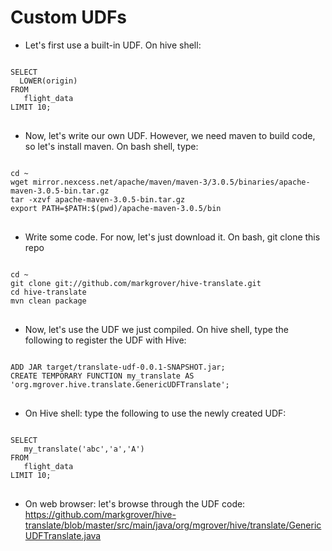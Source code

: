 Custom UDFs
===========
* Let's first use a built-in UDF. On hive shell:

<pre>
<code>
SELECT
  LOWER(origin)
FROM
   flight_data
LIMIT 10;
</code>
</pre>

* Now, let's write our own UDF. However, we need maven to build code, so let's install maven. On bash shell, type:

<pre>
<code>
cd ~
wget mirror.nexcess.net/apache/maven/maven-3/3.0.5/binaries/apache-maven-3.0.5-bin.tar.gz
tar -xzvf apache-maven-3.0.5-bin.tar.gz
export PATH=$PATH:$(pwd)/apache-maven-3.0.5/bin
</code>
</pre>

* Write some code. For now, let's just download it. On bash, git clone this repo

<pre>
<code>
cd ~
git clone git://github.com/markgrover/hive-translate.git
cd hive-translate
mvn clean package
</code>
</pre>

* Now, let's use the UDF we just compiled. On hive shell, type the following to register the UDF with Hive:

<pre>
<code>
ADD JAR target/translate-udf-0.0.1-SNAPSHOT.jar;
CREATE TEMPORARY FUNCTION my_translate AS 'org.mgrover.hive.translate.GenericUDFTranslate';
</code>
</pre>

* On Hive shell: type the following to use the newly created UDF:

<pre>
<code>
SELECT
   my_translate('abc','a','A')
FROM
   flight_data
LIMIT 10;
</code>
</pre>

* On web browser: let's browse through the UDF code:
https://github.com/markgrover/hive-translate/blob/master/src/main/java/org/mgrover/hive/translate/GenericUDFTranslate.java

